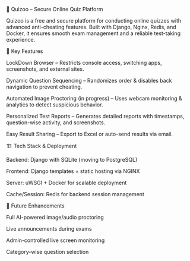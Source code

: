 📌 Quizoo – Secure Online Quiz Platform

Quizoo is a free and secure platform for conducting online quizzes with advanced anti-cheating features. Built with Django, Nginx, Redis, and Docker, it ensures smooth exam management and a reliable test-taking experience.

🔑 Key Features

LockDown Browser – Restricts console access, switching apps, screenshots, and external sites.

Dynamic Question Sequencing – Randomizes order & disables back navigation to prevent cheating.

Automated Image Proctoring (in progress) – Uses webcam monitoring & analytics to detect suspicious behavior.

Personalized Test Reports – Generates detailed reports with timestamps, question-wise activity, and screenshots.

Easy Result Sharing – Export to Excel or auto-send results via email.

🏗 Tech Stack & Deployment

Backend: Django with SQLite (moving to PostgreSQL)

Frontend: Django templates + static hosting via NGINX

Server: uWSGI + Docker for scalable deployment

Cache/Session: Redis for backend session management

🚀 Future Enhancements

Full AI-powered image/audio proctoring

Live announcements during exams

Admin-controlled live screen monitoring

Category-wise question selection

